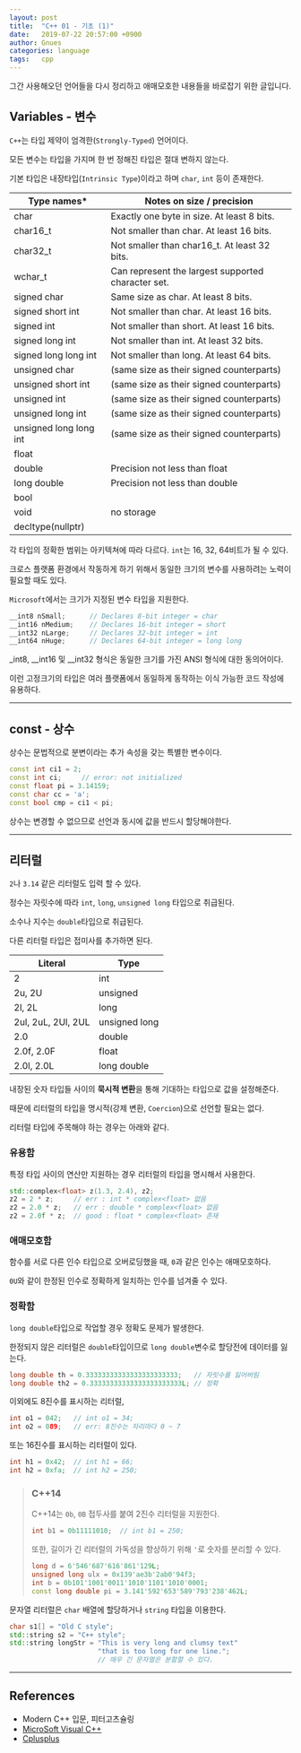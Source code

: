 ```yaml
---
layout: post
title:  "C++ 01 - 기초 (1)"
date:   2019-07-22 20:57:00 +0900
author: Gnues
categories: language
tags:	cpp
---
```


그간 사용해오던 언어들을 다시 정리하고 애매모호한 내용들을 바로잡기 위한 글입니다.

## Variables - 변수

`C++`는 타입 제약이 엄격한(`Strongly-Typed`) 언어이다.

모든 변수는 타입을 가지며 한 번 정해진 타입은 절대 변하지 않는다.

기본 타입은 내장타입(`Intrinsic Type`)이라고 하며 `char`, `int` 등이 존재한다.

| Type names*            | Notes on size / precision                          |
| ---------------------- | -------------------------------------------------- |
| char                   | Exactly one byte in size. At least 8 bits.         |
| char16_t               | Not smaller than char. At least 16 bits.           |
| char32_t               | Not smaller than char16_t. At least 32 bits.       |
| wchar_t                | Can represent the largest supported character set. |
| signed char            | Same size as char. At least 8 bits.                |
| signed short int       | Not smaller than char. At least 16 bits.           |
| signed int             | Not smaller than short. At least 16 bits.          |
| signed long int        | Not smaller than int. At least 32 bits.            |
| signed long long int   | Not smaller than long. At least 64 bits.           |
| unsigned char          | (same size as their signed counterparts)           |
| unsigned short int     | (same size as their signed counterparts)           |
| unsigned int           | (same size as their signed counterparts)           |
| unsigned long int      | (same size as their signed counterparts)           |
| unsigned long long int | (same size as their signed counterparts)           |
| float                  |                                                    |
| double                 | Precision not less than float                      |
| long double            | Precision not less than double                     |
| bool                   |                                                    |
| void                   | no storage                                         |
| decltype(nullptr)      |                                                    |

각 타입의 정확한 범위는 아키텍쳐에 따라 다르다. `int`는 16, 32, 64비트가 될 수 있다.

크로스 플랫폼 환경에서 작동하게 하기 위해서 동일한 크기의 변수를 사용하려는 노력이 필요할 때도 있다.

`Microsoft`에서는 크기가 지정된 변수 타입을 지원한다.

```c++
__int8 nSmall;      // Declares 8-bit integer = char
__int16 nMedium;    // Declares 16-bit integer = short
__int32 nLarge;     // Declares 32-bit integer = int
__int64 nHuge;      // Declares 64-bit integer = long long
```

_int8, __int16 및 __int32 형식은 동일한 크기를 가진 ANSI 형식에 대한 동의어이다.

이런 고정크기의 타입은 여러 플랫폼에서 동일하게 동작하는 이식 가능한 코드 작성에 유용하다.

***

## const - 상수

상수는 문법적으로 분변이라는 추가 속성을 갖는 특별한 변수이다.

```c++
const int ci1 = 2;
const int ci;     // error: not initialized
const float pi = 3.14159;
const char cc = 'a';
const bool cmp = ci1 < pi;
```

상수는 변경할 수 없으므로 선언과 동시에 값을 반드시 할당해야한다.

***

## 리터럴

`2`나 `3.14` 같은 리터럴도 입력 할 수 있다.

정수는 자릿수에 따라 `int`, `long`, `unsigned long` 타입으로 취급된다.

소수나 지수는 `double`타입으로 취급된다.

다른 리터럴 타입은 접미사를 추가하면 된다.

| Literal            | Type          |
| ------------------ | ------------- |
| 2                  | int           |
| 2u, 2U             | unsigned      |
| 2l, 2L             | long          |
| 2ul, 2uL, 2Ul, 2UL | unsigned long |
| 2.0                | double        |
| 2.0f, 2.0F         | float         |
| 2.0l, 2.0L         | long double   |

내장된 숫자 타입들 사이의 **묵시적 변환**을 통해 기대하는 타입으로 값을 설정해준다.

때문에 리터럴의 타입을 명시적(강제 변환, `Coercion`)으로 선언할 필요는 없다.

리터럴 타입에 주목해야 하는 경우는 아래와 같다.

### 유용함

특정 타입 사이의 연산만 지원하는 경우 리터럴의 타입을 명시해서 사용한다.

```c++
std::complex<float> z(1.3, 2.4), z2;
z2 = 2 * z;     // err : int * complex<float> 없음
z2 = 2.0 * z;   // err : double * complex<float> 없음
z2 = 2.0f * z;  // good : float * complex<float> 존재
```

### 애매모호함

함수를 서로 다른 인수 타입으로 오버로딩했을 때, `0`과 같은 인수는 애매모호하다.

`0U`와 같이 한정된 인수로 정확하게 일치하는 인수를 넘겨줄 수 있다.

### 정확함

`long double`타입으로 작업할 경우 정확도 문제가 발생한다.

한정되지 않은 리터럴은 `double`타입이므로 `long double`변수로 할당전에 데이터를 잃는다.

```c++
long double th = 0.33333333333333333333333;   // 자릿수를 잃어버림
long double th2 = 0.33333333333333333333333L; // 정확
```

이외에도 8진수를 표시하는 리터럴,

```c++
int o1 = 042;   // int o1 = 34;
int o2 = 089;   // err: 8진수는 자리마다 0 ~ 7
```

또는 16진수를 표시하는 리터럴이 있다.

```c++
int h1 = 0x42;  // int h1 = 66;
int h2 = 0xfa;  // int h2 = 250;
```

> ### **C++14**
>
> C++14는 `0b`, `0B` 접두사를 붙여 2진수 리터럴을 지원한다.
>
> ```c++
> int b1 = 0b11111010;  // int b1 = 250;
> ```
>
> 또한, 길이가 긴 리터럴의 가독성을 향상하기 위해 `'`로 숫자를 분리할 수 있다.
>
> ```c++
> long d = 6'546'687'616'861'129L;
> unsigned long ulx = 0x139'ae3b'2ab0'94f3;
> int b = 0b101'1001'0011'1010'1101'1010'0001;
> const long double pi = 3.141'592'653'589'793'238'462L;
> ```

문자열 리터럴은 `char` 배열에 할당하거나 `string` 타입을 이용한다.

```cpp
char s1[] = "Old C style";
std::string s2 = "C++ style";
std::string longStr = "This is very long and clumsy text"
                      "that is too long for one line.";
                      // 매우 긴 문자열은 분할할 수 있다.
```

***

## References

- Modern C++ 입문, 피터고츠슐링
- [MicroSoft Visual C++](https://docs.microsoft.com/ko-kr/cpp/cpp/int8-int16-int32-int64?view=vs-2019)
- [Cplusplus](http://www.cplusplus.com/doc/tutorial/variables/)
